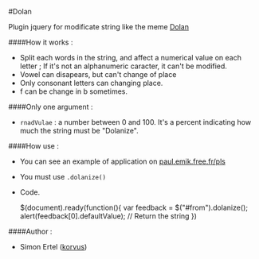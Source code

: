 #Dolan

Plugin jquery for modificate string like the meme [Dolan](http://knowyourmeme.com/memes/dolan)

####How it works :

* Split each words in the string, and affect a numerical value on each letter ; If it's not an alphanumeric caracter, it can't be modified.
* Vowel can disapears, but can't change of place
* Only consonant letters can changing place.
* f can be change in b sometimes.

####Only one argument :

* `rnadVulae` : a number between 0 and 100. It's a percent indicating how much the string must be "Dolanize".

####How use :

* You can see an example of application on [paul.emik.free.fr/pls](http://paul.emik.free.fr/pls/dolan.php)
* You must use `.dolanize()`
* Code.

    $(document).ready(function(){
    	var feedback = $("#from").dolanize();
    	alert(feedback[0].defaultValue); // Return the string 
    })

####Author :

  * Simon Ertel ([korvus](https://github.com/korvus08))